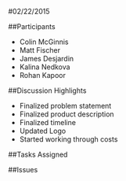 #02/22/2015

##Participants
+ Colin McGinnis
+ Matt Fischer
+ James Desjardin
+ Kalina Nedkova
+ Rohan Kapoor

##Discussion Highlights
+ Finalized problem statement
+ Finalized product description
+ Finalized timeline
+ Updated Logo
+ Started working through costs

##Tasks Assigned

##Issues
